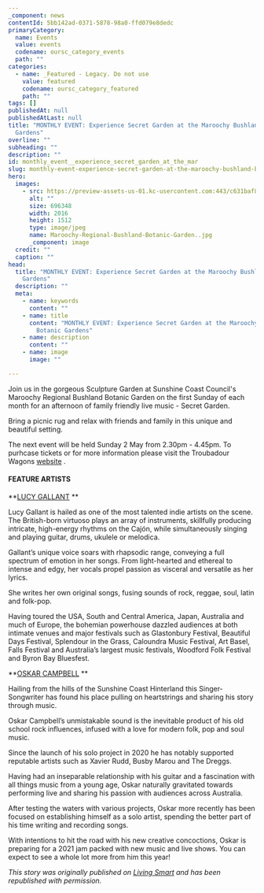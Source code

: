 ```yaml
---
_component: news
contentId: 5bb142ad-0371-5878-98a0-ffd079e8dedc
primaryCategory:
  name: Events
  value: events
  codename: oursc_category_events
  path: ""
categories:
  - name: _Featured - Legacy. Do not use
    value: featured
    codename: oursc_category_featured
    path: ""
tags: []
publishedAt: null
publishedAtLast: null
title: "MONTHLY EVENT: Experience Secret Garden at the Maroochy Bushland Botanic
  Gardens"
overline: ""
subheading: ""
description: ""
id: monthly_event__experience_secret_garden_at_the_mar
slug: monthly-event-experience-secret-garden-at-the-maroochy-bushland-botanic-gardens
hero:
  images:
    - src: https://preview-assets-us-01.kc-usercontent.com:443/c631baf8-1b46-001f-580c-d0001b68b4a8/a8ed70d4-f83c-424c-8721-cc352e6d9f5d/Maroochy-Regional-Bushland-Botanic-Garden..jpg
      alt: ""
      size: 696348
      width: 2016
      height: 1512
      type: image/jpeg
      name: Maroochy-Regional-Bushland-Botanic-Garden..jpg
      _component: image
  credit: ""
  caption: ""
head:
  title: "MONTHLY EVENT: Experience Secret Garden at the Maroochy Bushland Botanic
    Gardens"
  description: ""
  meta:
    - name: keywords
      content: ""
    - name: title
      content: "MONTHLY EVENT: Experience Secret Garden at the Maroochy Bushland
        Botanic Gardens"
    - name: description
      content: ""
    - name: image
      image: ""

---
```

Join us in the gorgeous Sculpture Garden at Sunshine Coast Council's Maroochy Regional Bushland Botanic Garden on the first Sunday of each month for an afternoon of family friendly live music - Secret Garden.

Bring a picnic rug and relax with friends and family in this unique and beautiful setting.

The next event will be held Sunday 2 May from 2.30pm - 4.45pm. To purhcase tickets or for more information please visit the Troubadour Wagons [website](https://www.troubadourwagons.com/event-details/secret-garden-may)
.

#### FEATURE ARTISTS

**[LUCY GALLANT](https://soundcloud.com/lucy-gallant)
**

Lucy Gallant is hailed as one of the most talented indie artists on the scene. The British-born virtuoso plays an array of instruments, skillfully producing intricate, high-energy rhythms on the Cajón, while simultaneously singing and playing guitar, drums, ukulele or melodica.

Gallant’s unique voice soars with rhapsodic range, conveying a full spectrum of emotion in her songs. From light-hearted and ethereal to intense and edgy, her vocals propel passion as visceral and versatile as her lyrics.

She writes her own original songs, fusing sounds of rock, reggae, soul, latin and folk-pop.

Having toured the USA, South and Central America, Japan, Australia and much of Europe, the bohemian powerhouse dazzled audiences at both intimate venues and major festivals such as Glastonbury Festival, Beautiful Days Festival, Splendour in the Grass, Caloundra Music Festival, Art Basel, Falls Festival and Australia’s largest music festivals, Woodford Folk Festival and Byron Bay Bluesfest.

**[OSKAR CAMPBELL](http://oskarcampbell.com/)
**

Hailing from the hills of the Sunshine Coast Hinterland this Singer-Songwriter has found his place pulling on heartstrings and sharing his story through music.

Oskar Campbell’s unmistakable sound is the inevitable product of his old school rock influences, infused with a love for modern folk, pop and soul music.

Since the launch of his solo project in 2020 he has notably supported reputable artists such as Xavier Rudd, Busby Marou and The Dreggs.

Having had an inseparable relationship with his guitar and a fascination with all things music from a young age, Oskar naturally gravitated towards performing live and sharing his passion with audiences across Australia.

After testing the waters with various projects, Oskar more recently has been focused on establishing himself as a solo artist, spending the better part of his time writing and recording songs.

With intentions to hit the road with his new creative concoctions, Oskar is preparing for a 2021 jam packed with new music and live shows. You can expect to see a whole lot more from him this year!

*This story was originally published on [Living Smart](https://www.livingsmartqld.com.au/)
&#x20;and has been republished with permission.*
